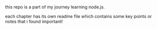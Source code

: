 this repo is a part of my journey learning node.js.

each chapter has its own readme file which contains some key points or notes that i found important!
